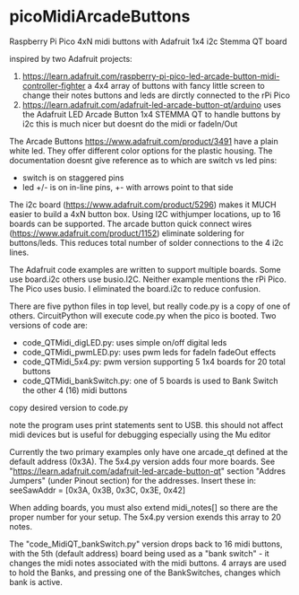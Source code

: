 # picoMidiArcadeButtons
Raspberry Pi Pico 4xN midi buttons with Adafruit 1x4 i2c Stemma QT board

inspired by two Adafruit projects:
1) https://learn.adafruit.com/raspberry-pi-pico-led-arcade-button-midi-controller-fighter
   a 4x4 array of buttons with fancy little screen to change their notes
   buttons and leds are dirctly connected to the rPi Pico
2) https://learn.adafruit.com/adafruit-led-arcade-button-qt/arduino
   uses the Adafruit LED Arcade Button 1x4 STEMMA QT to handle buttons by i2c
   this is much nicer but doesnt do the midi or fadeIn/Out
   
The Arcade Buttons https://www.adafruit.com/product/3491 have a plain white led. They offer different color options for the plastic housing. The documentation doesnt give reference as to which are switch vs led pins:
 * switch is on staggered pins
 * led +/- is on in-line pins, +- with arrows point to that side

The i2c board (https://www.adafruit.com/product/5296) makes it MUCH easier to build a 4xN button box. Using I2C withjumper locations, up to 16 boards can be supported.  The arcade button quick connect wires (https://www.adafruit.com/product/1152) eliminate soldering for buttons/leds.  This reduces total number of solder connections to the 4 i2c lines.

The Adafruit code examples are written to support multiple boards. Some use board.i2c others use busio.I2C. Neither example mentions the rPi Pico.  The Pico uses busio.  I eliminated the board.i2c to reduce confusion.

There are five python files in top level, but really code.py is a copy of one of others. CircuitPython will execute code.py when the pico is booted.  Two versions of code are:
 * code_QTMidi_digLED.py: uses simple on/off digital leds
 * code_QTMidi_pwmLED.py: uses pwm leds for fadeIn fadeOut effects
 * code_QTMidi_5x4.py: pwm version supporting 5 1x4 boards for 20 total buttons
 * code_QTMidi_bankSwitch.py: one of 5 boards is used to Bank Switch the other 4 (16) midi buttons
 
copy desired version to code.py

note the program uses print statements sent to USB.
this should not affect midi devices but is useful for debugging
especially using the Mu editor

Currently the two primary examples only have one arcade_qt defined at the default address (0x3A). The 5x4.py version adds four more boards. See  "https://learn.adafruit.com/adafruit-led-arcade-button-qt" section "Addres Jumpers" (under Pinout section) for the addresses.  Insert these in:
   seeSawAddr = [0x3A, 0x3B, 0x3C, 0x3E, 0x42]  

When adding boards, you must also extend midi_notes[] so there are the proper number for your setup.  The 5x4.py version exends this array to 20 notes.

The "code_MidiQT_bankSwitch.py" version drops back to 16 midi buttons, with the 5th (default address) board being used as a "bank switch" - it changes the midi notes associated with the midi buttons.  4 arrays are used to hold the Banks, and pressing one of the BankSwitches,  changes which bank is active.
